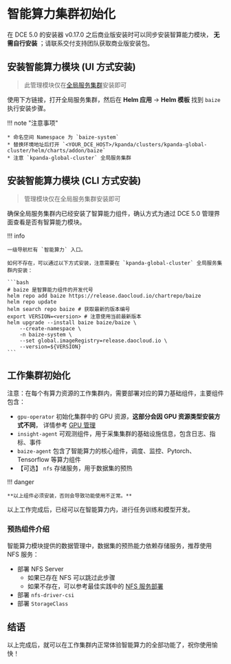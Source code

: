 # 智能算力集群初始化

在 DCE 5.0 的安装器 v0.17.0 之后商业版安装时可以同步安装智算能力模块，
**无需自行安装** ；请联系交付支持团队获取商业版安装包。

## 安装智能算力模块 (UI 方式安装)

> 此管理模块仅在[全局服务集群](../../kpanda/user-guide/clusters/cluster-role.md#_2)安装即可

使用下方链接，打开全局服务集群，然后在 __Helm 应用__ -> __Helm 模板__ 找到 `baize` 执行安装步骤。

!!! note "注意事项"

    * 命名空间 Namespace 为 `baize-system`
    * 替换环境地址后打开 `<YOUR_DCE_HOST>/kpanda/clusters/kpanda-global-cluster/helm/charts/addon/baize`
    * 注意 `kpanda-global-cluster` 全局服务集群

## 安装智能算力模块 (CLI 方式安装)

> 管理模块仅在全局服务集群安装即可

确保全局服务集群内已经安装了智算能力组件，确认方式为通过 DCE 5.0 管理界面查看是否有智算能力模块。

!!! info

    一级导航栏有 `智能算力` 入口。

    如何不存在，可以通过以下方式安装，注意需要在 `kpanda-global-cluster` 全局服务集群内安装：

    ```bash
    # baize 是智算能力组件的开发代号
    helm repo add baize https://release.daocloud.io/chartrepo/baize
    helm repo update
    helm search repo baize # 获取最新的版本编号
    export VERSION=<version> # 注意使用当前最新版本
    helm upgrade --install baize baize/baize \
        --create-namespace \
        -n baize-system \
        --set global.imageRegistry=release.daocloud.io \
        --version=${VERSION}
    ```

## 工作集群初始化

注意：在每个有算力资源的工作集群内，需要部署对应的算力基础组件，主要组件包含：

* `gpu-operator` 初始化集群中的 GPU 资源，**这部分会因 GPU 资源类型安装方式不同**，
  详情参考 [GPU 管理](../../kpanda/user-guide/gpu/index.md)
* `insight-agent` 可观测组件，用于采集集群的基础设施信息，包含日志、指标、事件
* `baize-agent` 包含了智能算力的核心组件，调度、监控、Pytorch、Tensorflow 等算力组件
* 【可选】 `nfs` 存储服务，用于数据集的预热

!!! danger

    **以上组件必须安装，否则会导致功能使用不正常。**

以上工作完成后，已经可以在智能算力内，进行任务训练和模型开发。

### 预热组件介绍

智能算力模块提供的数据管理中，数据集的预热能力依赖存储服务，推荐使用 NFS 服务：

* 部署 NFS Server
    * 如果已存在 NFS 可以跳过此步骤
    * 如果不存在，可以参考最佳实践中的 [NFS 服务部署](../../baize/best-practice/deploy-nfs-in-worker.md)
* 部署 `nfs-driver-csi`
* 部署 `StorageClass`

## 结语

以上完成后，就可以在工作集群内正常体验智能算力的全部功能了，祝你使用愉快！
